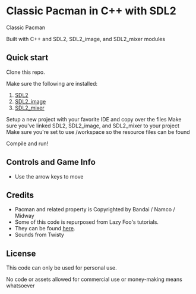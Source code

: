 Classic Pacman in C++ with SDL2
===============================

Classic Pacman

Built with C++ and SDL2, SDL2_image, and SDL2_mixer modules

## Quick start

Clone this repo.

Make sure the following are installed:
1. [SDL2](https://www.libsdl.org/)
2. [SDL2_image](https://www.libsdl.org/projects/SDL_image/)
3. [SDL2_mixer](https://www.libsdl.org/projects/SDL_mixer/)

Setup a new project with your favorite IDE and copy over the files
Make sure you've linked SDL2, SDL2_image, and SDL2_mixer to your project
Make sure you're set to use /workspace so the resource files can be found

Compile and run!

## Controls and Game Info
* Use the arrow keys to move

## Credits
* Pacman and related property is Copyrighted by Bandai / Namco / Midway
* Some of this code is repurposed from Lazy Foo's tutorials.
* They can be found [here](http://lazyfoo.net/).
* Sounds from Twisty

## License
This code can only be used for personal use.

No code or assets allowed for commercial use or money-making means whatsoever
